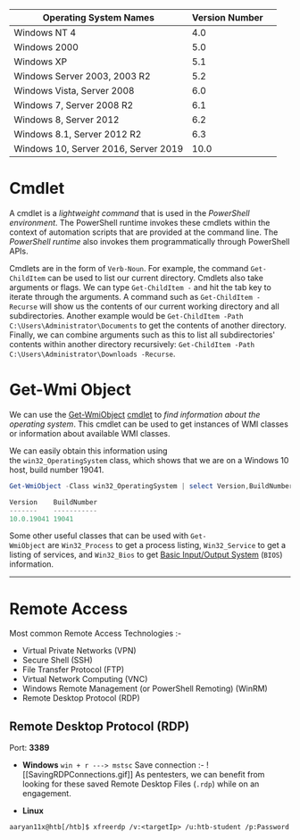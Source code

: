 | Operating System Names               | Version Number |     |
| ------------------------------------ | -------------- | --- |
| Windows NT 4                         | 4.0            |     |
| Windows 2000                         | 5.0            |     |
| Windows XP                           | 5.1            |     |
| Windows Server 2003, 2003 R2         | 5.2            |     |
| Windows Vista, Server 2008           | 6.0            |     |
| Windows 7, Server 2008 R2            | 6.1            |     |
| Windows 8, Server 2012               | 6.2            |     |
| Windows 8.1, Server 2012 R2          | 6.3            |     |
| Windows 10, Server 2016, Server 2019 | 10.0           |     |

# Cmdlet
A cmdlet is a *lightweight command* that is used in the *PowerShell environment*. The PowerShell runtime invokes these cmdlets within the context of automation scripts that are provided at the command line. The *PowerShell runtime* also invokes them programmatically through PowerShell APIs.

Cmdlets are in the form of `Verb-Noun`. For example, the command `Get-ChildItem` can be used to list our current directory. Cmdlets also take arguments or flags. 
We can type `Get-ChildItem -` and hit the tab key to iterate through the arguments.
A command such as `Get-ChildItem -Recurse` will show us the contents of our current working directory and all subdirectories.
Another example would be `Get-ChildItem -Path C:\Users\Administrator\Documents` to get the contents of another directory.
Finally, we can combine arguments such as this to list all subdirectories' contents within another directory recursively: `Get-ChildItem -Path C:\Users\Administrator\Downloads -Recurse`.


# Get-Wmi Object
We can use the [Get-WmiObject](https://docs.microsoft.com/en-us/powershell/module/microsoft.powershell.management/get-wmiobject?view=powershell-5.1) [cmdlet](https://docs.microsoft.com/en-us/powershell/scripting/developer/cmdlet/cmdlet-overview?view=powershell-7) to *find information about the operating system*. This cmdlet can be used to get instances of WMI classes or information about available WMI classes.


We can easily obtain this information using the `win32_OperatingSystem` class, which shows that we are on a Windows 10 host, build number 19041.

```powershell
Get-WmiObject -Class win32_OperatingSystem | select Version,BuildNumber

Version    BuildNumber
-------    -----------
10.0.19041 19041
```

Some other useful classes that can be used with `Get-WmiObject` are `Win32_Process` to get a process listing, `Win32_Service` to get a listing of services, and `Win32_Bios` to get [Basic Input/Output System](https://en.wikipedia.org/wiki/BIOS) (`BIOS`) information.

---
# Remote Access
Most common Remote Access Technologies :-

-   Virtual Private Networks (VPN)
-   Secure Shell (SSH)
-   File Transfer Protocol (FTP)
-   Virtual Network Computing (VNC)
-   Windows Remote Management (or PowerShell Remoting) (WinRM)
-   Remote Desktop Protocol (RDP)


## Remote Desktop Protocol (RDP)
Port: **3389**

- **Windows**
	`win + r ---> mstsc`
	Save connection :-
![[SavingRDPConnections.gif]]
	As pentesters, we can benefit from looking for these saved Remote Desktop Files (`.rdp`) while on an engagement.



- **Linux**
```shell
aaryan11x@htb[/htb]$ xfreerdp /v:<targetIp> /u:htb-student /p:Password
```
